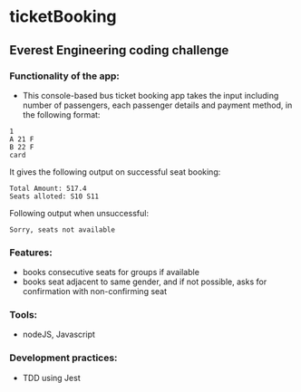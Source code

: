 # ticketBooking
## Everest Engineering coding challenge

### Functionality of the app:
- This console-based bus ticket booking app takes the input including number of passengers, each passenger details and payment method, in the following format:
```
1
A 21 F
B 22 F
card
```
It gives the following output on successful seat booking:
```
Total Amount: 517.4
Seats alloted: S10 S11
```
Following output when unsuccessful:
```
Sorry, seats not available
```
### Features:
- books consecutive seats for groups if available
- books seat adjacent to same gender, and if not possible, asks for confirmation with non-confirming seat

### Tools:
- nodeJS, Javascript

### Development practices:
- TDD using Jest
